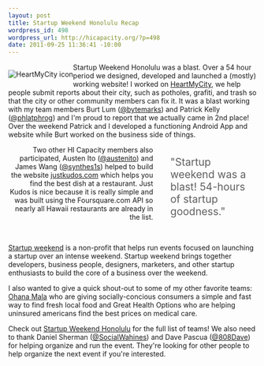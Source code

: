 ```yaml
--- 
layout: post
title: Startup Weekend Honolulu Recap
wordpress_id: 498
wordpress_url: http://hicapacity.org/?p=498
date: 2011-09-25 11:36:41 -10:00
---
```

<p style="float: left; "><img src="http://heartmycity.me/images/logo2.png" alt="HeartMyCity icon" /></p>Startup Weekend Honolulu was a blast. Over a 54 hour period we designed, developed and launched a (mostly) working website! I worked on <a href="http://heartmycity.me/">HeartMyCity</a>, we help people submit reports about their city, such as potholes, grafiti, and trash so that the city or other community members can fix it. It was a blast working with my team members Burt Lum (<a title="@bytemarks" href="https://twitter.com/#!/Bytemarks">@bytemarks</a>) and Patrick Kelly (<a title="@phlatphrog" href="https://twitter.com/#!/phlatphrog">@phlatphrog</a>) and I'm proud to report that we actually came in 2nd place! Over the weekend Patrick and I developed a functioning Android App and website while Burt worked on the business side of things.
<blockquote>
<p style="float: right; max-width: 175px; margin-left: 35px; font-size: 150%;">"Startup weekend was a blast! 54-hours of startup goodness."</p>
</blockquote>
<p style="text-align: right;">Two other HI Capacity members also participated, Austen Ito (<a href="https://twitter.com/#!/austenito">@austenito</a>) and James Wang (<a href="https://twitter.com/#!/synthes1s">@synthes1s</a>) helped to build the website <a title="justkudos.com" href="http://www.justkudos.com">justkudos.com</a> which helps you find the best dish at a restaurant. Just Kudos is nice because it is really simple and was built using the Foursquare.com API so nearly all Hawaii restaurants are already in the list.</p>
&nbsp;

<a href="http://startupweekend.org/">Startup weekend</a> is a non-profit that helps run events focused on launching a startup over an intense weekend. Startup weekend brings together developers, business people, designers, marketers, and other startup enthusiasts to build the core of a business over the weekend.

I also wanted to give a quick shout-out to some of my other favorite teams: <a href="http://www.ohanamala.com/">Ohana Mala</a> who are giving socially-concious consumers a simple and fast way to find fresh local food and Great Health Options who are helping uninsured americans find the best prices on medical care.

Check out <a href="http://honolulu.startupweekend.org/">Startup Weekend Honolulu</a> for the full list of teams! We also need to thank Daniel Sherman (<a href="https://twitter.com/#!/SocialWahines">@SocialWahines</a>) and Dave Pascua (<a href="https://twitter.com/#!/808Dave">@808Dave</a>) for helping organize and run the event. They're looking for other people to help organize the next event if you're interested.
